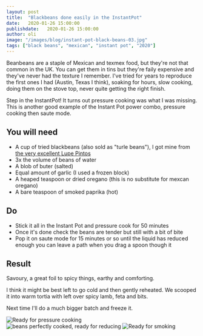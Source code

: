 ```yaml
---
layout: post
title:  "Blackbeans done easily in the InstantPot"
date:   2020-01-26 15:00:00
publishdate:   2020-01-26 15:00:00
author: oli
image: "/images/blog/instant-pot-black-beans-03.jpg"
tags: ["black beans", "mexican", "instant pot", "2020"]
---
```


Beanbeans are a staple of Mexican and texmex food, but they're not that common in the UK.  You can get them in tins but they're faily expensive and they've never had the texture I remember.  I've tried for years to reproduce the first ones I had (Austin, Texas I think), soaking for hours, slow cooking, doing them on the stove top, never quite getting the right finish.

Step in the InstantPot!  It turns out pressure cooking was what I was missing.  This is another good example of the Instant Pot power combo, pressure cooking then saute mode.

## You will need

* A cup of tried blackbeans (also sold as "turle beans"), I got mine from [the very excellent Lupe Pintos](https://www.lupepintos.com/)
* 3x the volume of beans of water
* A blob of buter (salted)
* Equal amount of garlic (I used a frozen block)
* A heaped teaspoon or dried oregano (this is no substitute for mexcan oregano)
* A bare teaspoon of smoked paprika (hot)


## Do

* Stick it all in the Instant Pot and pressure cook for 50 minutes
* Once it's done check the beans are tender but still with a bit of bite
* Pop it on saute mode for 15 minutes or so until the liquid has reduced enough you can leave a path when you drag a spoon though it


## Result

Savoury, a great foil to spicy things, earthy and comforting.

I think it might be best left to go cold and then gently reheated.  We scooped it into warm tortia with left over spicy lamb, feta and bits.

Next time I'll do a much bigger batch and freeze it.

![Ready for pressure cooking](/images/blog/instant-pot-black-beans-01.jpg)
![beans perfectly cooked, ready for reducing](/images/blog/instant-pot-black-beans-02.jpg)
![Ready for smoking](/images/blog/instant-pot-black-beans-03.jpg)
